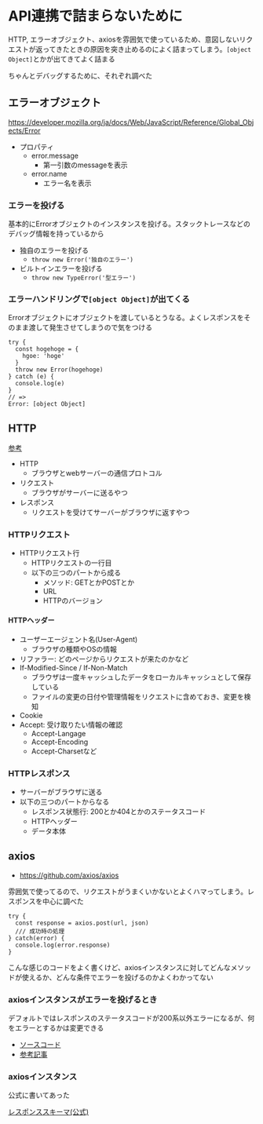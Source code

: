 # API連携で詰まらないために
HTTP, エラーオブジェクト、axiosを雰囲気で使っているため、意図しないリクエストが返ってきたときの原因を突き止めるのによく詰まってしまう。`[object Object]`とかが出てきてよく詰まる

ちゃんとデバッグするために、それぞれ調べた

## エラーオブジェクト

https://developer.mozilla.org/ja/docs/Web/JavaScript/Reference/Global_Objects/Error

- プロパティ
  - error.message
    - 第一引数のmessageを表示
  - error.name
    - エラー名を表示

### エラーを投げる
基本的にErrorオブジェクトのインスタンスを投げる。スタックトレースなどのデバッグ情報を持っているから

- 独自のエラーを投げる
  - `throw new Error('独自のエラー')`
- ビルトインエラーを投げる
  - `throw new TypeError('型エラー')`

### エラーハンドリングで`[object Object]`が出てくる
Errorオブジェクトにオブジェクトを渡しているとうなる。よくレスポンスをそのまま渡して発生させてしまうので気をつける
```
try {
  const hogehoge = {
    hgoe: 'hoge'
  }
  throw new Error(hogehoge)
} catch (e) {
  console.log(e)
}
// =>
Error: [object Object]
```

## HTTP
[参考](https://webtan.impress.co.jp/e/2010/01/12/7156)
- HTTP
  - ブラウザとwebサーバーの通信プロトコル
- リクエスト
  - ブラウザがサーバーに送るやつ
- レスポンス
  - リクエストを受けてサーバーがブラウザに返すやつ

### HTTPリクエスト

- HTTPリクエスト行
  - HTTPリクエストの一行目
  - 以下の三つのパートから成る
    - メソッド: GETとかPOSTとか
    - URL
    - HTTPのバージョン

#### HTTPヘッダー
- ユーザーエージェント名(User-Agent)
  - ブラウザの種類やOSの情報
- リファラー: どのページからリクエストが来たのかなど
- If-Modified-Since / If-Non-Match
  - ブラウザは一度キャッシュしたデータをローカルキャッシュとして保存している
  - ファイルの変更の日付や管理情報をリクエストに含めておき、変更を検知
- Cookie
- Accept: 受け取りたい情報の確認
  - Accept-Langage
  - Accept-Encoding
  - Accept-Charsetなど

### HTTPレスポンス
- サーバーがブラウザに送る
- 以下の三つのパートからなる
  - レスポンス状態行: 200とか404とかのステータスコード
  - HTTPヘッダー
  - データ本体

## axios

- https://github.com/axios/axios

雰囲気で使ってるので、リクエストがうまくいかないとよくハマってしまう。レスポンスを中心に調べた

```
try {
  const response = axios.post(url, json)
  /// 成功時の処理
} catch(error) {
  console.log(error.response)
}
```

こんな感じのコードをよく書くけど、axiosインスタンスに対してどんなメソッドが使えるか、どんな条件でエラーを投げるのかよくわかってない

### axiosインスタンスがエラーを投げるとき

デフォルトではレスポンスのステータスコードが200系以外エラーになるが、何をエラーとするかは変更できる

- [ソースコード](https://github.com/axios/axios/blob/0d8765562401910c1c509f6739a3bc558721e123/dist/axios.js#L931)
- [参考記事](https://www.yoheim.net/blog.php?q=20170801)

### axiosインスタンス
公式に書いてあった

[レスポンススキーマ(公式)](https://github.com/axios/axios#response-schema)
